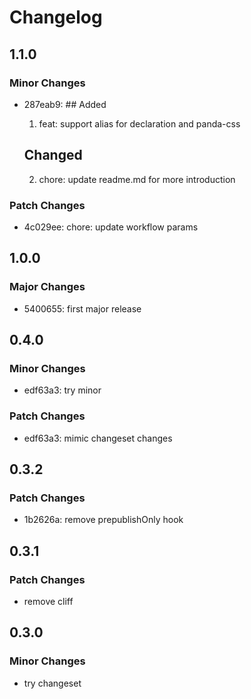 # Changelog

## 1.1.0

### Minor Changes

- 287eab9: ## Added

  1. feat: support alias for declaration and panda-css

  ## Changed

  2. chore: update readme.md for more introduction

### Patch Changes

- 4c029ee: chore: update workflow params

## 1.0.0

### Major Changes

- 5400655: first major release

## 0.4.0

### Minor Changes

- edf63a3: try minor

### Patch Changes

- edf63a3: mimic changeset changes

## 0.3.2

### Patch Changes

- 1b2626a: remove prepublishOnly hook

## 0.3.1

### Patch Changes

- remove cliff

## 0.3.0

### Minor Changes

- try changeset

